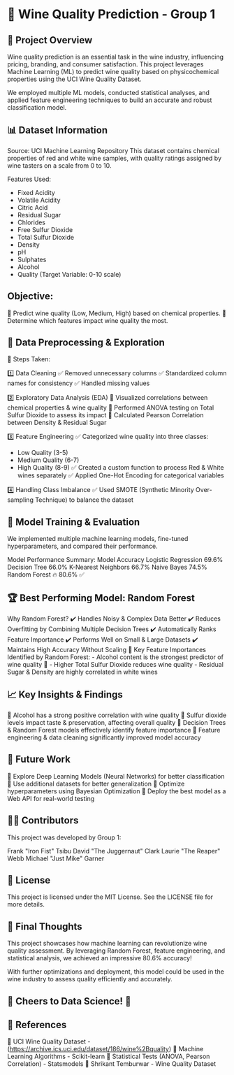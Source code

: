 # 🍷 Wine Quality Prediction - Group 1

## 📌 Project Overview

Wine quality prediction is an essential task in the wine industry, influencing pricing, branding, and consumer satisfaction. This project leverages Machine Learning (ML) to predict wine quality based on physicochemical properties using the UCI Wine Quality Dataset.

We employed multiple ML models, conducted statistical analyses, and applied feature engineering techniques to build an accurate and robust classification model.


## 📊 Dataset Information

Source: UCI Machine Learning Repository
This dataset contains chemical properties of red and white wine samples, with quality ratings assigned by wine tasters on a scale from 0 to 10.

Features Used:
   - Fixed Acidity
   - Volatile Acidity
   - Citric Acid
   - Residual Sugar
   - Chlorides
   - Free Sulfur Dioxide
   - Total Sulfur Dioxide
   - Density
   - pH
   - Sulphates
   - Alcohol
   - Quality (Target Variable: 0-10 scale)

## Objective:
  🔹 Predict wine quality (Low, Medium, High) based on chemical properties.
  🔹 Determine which features impact wine quality the most.


## 🔬 Data Preprocessing & Exploration

📌 Steps Taken:

1️⃣ Data Cleaning
   ✅ Removed unnecessary columns
   ✅ Standardized column names for consistency
   ✅ Handled missing values

2️⃣ Exploratory Data Analysis (EDA)
   🔹 Visualized correlations between chemical properties & wine quality
   🔹 Performed ANOVA testing on Total Sulfur Dioxide to assess its impact
   🔹 Calculated Pearson Correlation between Density & Residual Sugar

3️⃣ Feature Engineering
✅ Categorized wine quality into three classes:
   - Low Quality (3-5)
   - Medium Quality (6-7)
   - High Quality (8-9)
     ✅ Created a custom function to process Red & White wines separately
     ✅ Applied One-Hot Encoding for categorical variables

4️⃣ Handling Class Imbalance
✅ Used SMOTE (Synthetic Minority Over-sampling Technique) to balance the dataset


## 🤖 Model Training & Evaluation
We implemented multiple machine learning models, fine-tuned hyperparameters, and compared their performance.

Model Performance Summary:
  Model	                                 Accuracy
  Logistic Regression	                 69.6%
  Decision Tree	                         66.0%
  K-Nearest Neighbors	                 66.7%
  Naive Bayes	                         74.5%
  Random Forest	                      🔥 80.6% ✅


## 🏆 Best Performing Model: Random Forest

Why Random Forest?
   ✔️ Handles Noisy & Complex Data Better
   ✔️ Reduces Overfitting by Combining Multiple Decision Trees
   ✔️ Automatically Ranks Feature Importance
   ✔️ Performs Well on Small & Large Datasets
   ✔️ Maintains High Accuracy Without Scaling
   🔹 Key Feature Importances Identified by Random Forest:
        - Alcohol content is the strongest predictor of wine quality 🍷
        - Higher Total Sulfur Dioxide reduces wine quality
        - Residual Sugar & Density are highly correlated in white wines


## 📈 Key Insights & Findings
   🔹 Alcohol has a strong positive correlation with wine quality
   🔹 Sulfur dioxide levels impact taste & preservation, affecting overall quality
   🔹 Decision Trees & Random Forest models effectively identify feature importance
   🔹 Feature engineering & data cleaning significantly improved model accuracy


## 🚀 Future Work
   🔹 Explore Deep Learning Models (Neural Networks) for better classification
   🔹 Use additional datasets for better generalization
   🔹 Optimize hyperparameters using Bayesian Optimization
   🔹 Deploy the best model as a Web API for real-world testing


## 👨‍💻 Contributors

This project was developed by Group 1:

Frank "Iron Fist" Tsibu
David "The Juggernaut" Clark
Laurie "The Reaper" Webb
Michael "Just Mike" Garner


## 📜 License

This project is licensed under the MIT License. See the LICENSE file for more details.


## 📢 Final Thoughts

This project showcases how machine learning can revolutionize wine quality assessment.
By leveraging Random Forest, feature engineering, and statistical analysis, we achieved an impressive 80.6% accuracy!

With further optimizations and deployment, this model could be used in the wine industry to assess quality efficiently and accurately.

## 🍷 Cheers to Data Science! 🎉


## 🔗 References
   🔹 UCI Wine Quality Dataset - (https://archive.ics.uci.edu/dataset/186/wine%2Bquality)
   🔹 Machine Learning Algorithms - Scikit-learn
   🔹 Statistical Tests (ANOVA, Pearson Correlation) - Statsmodels
   🔹 Shrikant Temburwar - Wine Quality Dataset